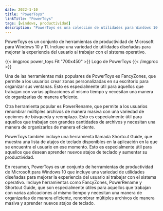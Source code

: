 ```yaml
---
date: 2022-1-10  
title: "PowerToys"
linkTitle: "PowerToys"
tags: [windows, productividad]
description: "PowerToys es una colección de utilidades para Windows 10 y 11 que te ayudan a ser más productivo."
---
```


PowerToys es un conjunto de herramientas de productividad de Microsoft para Windows 10 y 11. Incluye una variedad de utilidades diseñadas para mejorar la experiencia del usuario al trabajar con el sistema operativo.

{{< imgproc power_toys Fit "700x450" >}}
Logo de PowerToys
{{< /imgproc >}}

Una de las herramientas más populares de PowerToys es FancyZones, que permite a los usuarios crear zonas personalizadas en su escritorio para organizar sus ventanas. Esto es especialmente útil para aquellos que trabajan con varias aplicaciones al mismo tiempo y necesitan una manera de organizarlas de manera eficiente.

Otra herramienta popular es PowerRename, que permite a los usuarios renombrar múltiples archivos de manera masiva con una variedad de opciones de búsqueda y reemplazo. Esto es especialmente útil para aquellos que trabajan con grandes cantidades de archivos y necesitan una manera de organizarlos de manera eficiente.

PowerToys también incluye una herramienta llamada Shortcut Guide, que muestra una lista de atajos de teclado disponibles en la aplicación en la que se encuentra el usuario en ese momento. Esto es especialmente útil para aquellos que desean aprender nuevos atajos de teclado y aumentar su productividad.

En resumen, PowerToys es un conjunto de herramientas de productividad de Microsoft para Windows 10 que incluye una variedad de utilidades diseñadas para mejorar la experiencia del usuario al trabajar con el sistema operativo. Incluye herramientas como FancyZones, PowerRename y Shortcut Guide, que son especialmente útiles para aquellos que trabajan con varias aplicaciones al mismo tiempo y necesitan una manera de organizarlas de manera eficiente, renombrar múltiples archivos de manera masiva y aprender nuevos atajos de teclado.
